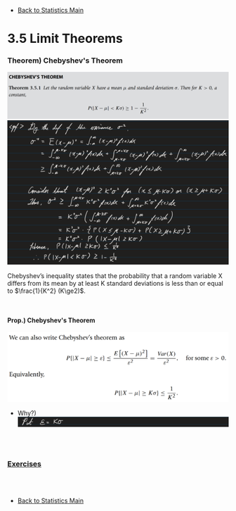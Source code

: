 * [Back to Statistics Main](../../main.md)

# 3.5 Limit Theorems 
### Theorem) Chebyshev's Theorem
![](images/001.png)   
![](images/002.png)   

Chebyshev’s inequality states that the probability that a random variable X differs from its mean by at least K standard deviations is less than or equal to $\frac{1}{K^2} (K\ge2)$.

<br>

#### Prop.) Chebyshev's Theorem
  ![](images/003.png)
  - Why?)   
    ![](images/004.png)

<br><br>

### [Exercises](./exercises.md)

<br><br>

* [Back to Statistics Main](../../main.md)